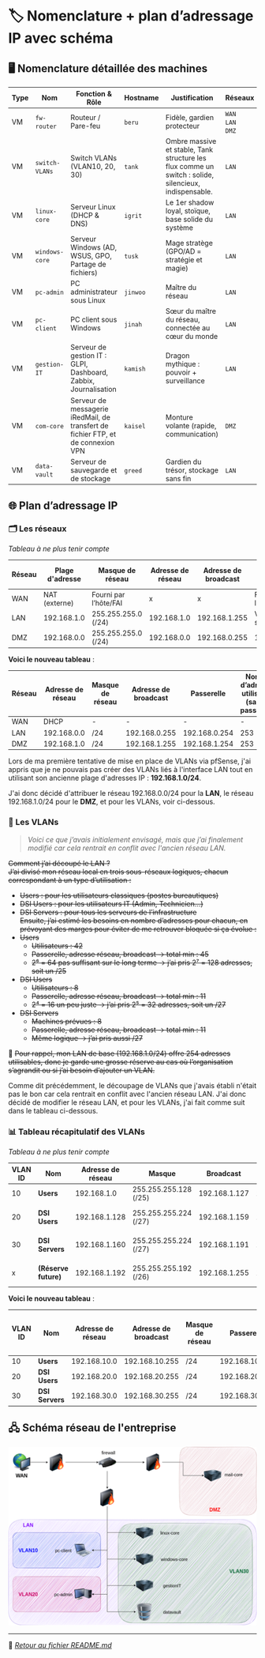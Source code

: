 # 🏷️ Nomenclature + plan d’adressage IP avec schéma

## 🖥️ Nomenclature détaillée des machines

| Type | Nom            | Fonction & Rôle                                                                  | Hostname | Justification                                                                                         | Réseaux                 |
| ---- | -------------- | -------------------------------------------------------------------------------- | -------- | ----------------------------------------------------------------------------------------------------- | ----------------------- |
| VM   | `fw-router`    | Routeur / Pare-feu                                                               | `beru`   | Fidèle, gardien protecteur                                                                            | `WAN`<br>`LAN`<br>`DMZ` |
| VM   | `switch-VLANs` | Switch VLANs (VLAN10, 20, 30)                                                    | `tank`   | Ombre massive et stable, Tank structure les flux comme un switch : solide, silencieux, indispensable. | `LAN`                   |
| VM   | `linux-core`   | Serveur Linux (DHCP & DNS)                                                       | `igrit`  | Le 1er shadow loyal, stoïque, base solide du système                                                  | `LAN`                   |
| VM   | `windows-core` | Serveur Windows (AD, WSUS, GPO, Partage de fichiers)                             | `tusk`   | Mage stratège (GPO/AD = stratégie et magie)                                                           | `LAN`                   |
| VM   | `pc-admin`     | PC administrateur sous Linux                                                     | `jinwoo` | Maître du réseau                                                                                      | `LAN`                   |
| VM   | `pc-client`    | PC client sous Windows                                                           | `jinah`  | Sœur du maître du réseau, connectée au cœur du monde                                                  | `LAN`                   |
| VM   | `gestion-IT`   | Serveur de gestion IT : GLPI, Dashboard, Zabbix, Journalisation                  | `kamish` | Dragon mythique : pouvoir + surveillance                                                              | `LAN`                   |
| VM   | `com-core`     | Serveur de messagerie iRedMail, de transfert de fichier FTP, et de connexion VPN | `kaisel` | Monture volante (rapide, communication)                                                               | `DMZ`                   |
| VM   | `data-vault`   | Serveur de sauvegarde et de stockage                                             | `greed`  | Gardien du trésor, stockage sans fin                                                                  | `LAN`                   |

## 🌐 Plan d’adressage IP

### 🗂️ Les réseaux

*Tableau à ne plus tenir compte*

| Réseau | Plage d'adresse | Masque de réseau      | Adresse de réseau | Adresse de broadcast | Passerelle              | Nombre d’adresses utilisables |
| ------ | --------------- | --------------------- | ----------------- | -------------------- | ----------------------- | ----------------------------- |
| WAN    | NAT (externe)   | Fourni par l’hôte/FAI | x                 | x                    | Fourni par l’hôte/FAI   | x                             |
| LAN    | 192.168.1.0     | 255.255.255.0 (/24)   | 192.168.1.0       | 192.168.1.255        | Voir chaque sous-réseau | 254 (de .1 à .254)            |
| DMZ    | 192.168.0.0     | 255.255.255.0 (/24)   | 192.168.0.0       | 192.168.0.255        | 192.168.0.254           | 254 (de .1 à .254)            |

**Voici le nouveau tableau** :

| Réseau | Adresse de réseau | Masque de réseau | Adresse de broadcast | Passerelle    | Nombre d’adresses utilisables (sans la passerelle) |
| ------ | ----------------- | ---------------- | -------------------- | ------------- | -------------------------------------------------- |
| WAN    | DHCP              | -                | -                    | -             | -                                                  |
| LAN    | 192.168.0.0       | /24              | 192.168.0.255        | 192.168.0.254 | 253                                                |
| DMZ    | 192.168.1.0       | /24              | 192.168.1.255        | 192.168.1.254 | 253                                                |

Lors de ma première tentative de mise en place de VLANs via pfSense, j'ai appris que je ne pouvais pas créer des VLANs liés à l'interface LAN tout en utilisant son ancienne plage d'adresses IP : **192.168.1.0/24**.

J'ai donc décidé d'attribuer le réseau 192.168.0.0/24 pour la **LAN**, le réseau 192.168.1.0/24 pour le **DMZ**, et pour les VLANs, voir ci-dessous.

### 🔖 Les VLANs

> *Voici ce que j’avais initialement envisagé, mais que j’ai finalement modifié car cela rentrait en conflit avec l'ancien réseau LAN.*

~~Comment j’ai découpé le LAN ?  
J’ai divisé mon réseau local en trois sous-réseaux logiques, chacun correspondant à un type d’utilisation :~~  
- ~~Users : pour les utilisateurs classiques (postes bureautiques)~~  
- ~~DSI Users : pour les utilisateurs IT (Admin, Technicien…)~~  
- ~~DSI Servers : pour tous les serveurs de l’infrastructure~~  
~~Ensuite, j’ai estimé les besoins en nombre d’adresses pour chacun, en prévoyant des marges pour éviter de me retrouver bloquée si ça évolue :~~  
- ~~Users~~  
    - ~~Utilisateurs : 42~~  
    - ~~Passerelle, adresse réseau, broadcast → total min : 45~~  
    - ~~2⁶ = 64 pas suffisant sur le long terme → j’ai pris 2⁷ = 128 adresses, soit un /25~~  
- ~~DSI Users~~  
    - ~~Utilisateurs : 8~~  
    - ~~Passerelle, adresse réseau, broadcast → total min : 11~~  
    - ~~2⁴ = 16 un peu juste → j’ai pris 2⁵ = 32 adresses, soit un /27~~  
- ~~DSI Servers~~  
    - ~~Machines prévues : 8~~  
    - ~~Passerelle, adresse réseau, broadcast → total min : 11~~  
    - ~~Même logique → j’ai pris aussi /27~~

📌 ~~Pour rappel, mon LAN de base (192.168.1.0/24) offre 254 adresses utilisables, donc je garde une grosse réserve au cas où l’organisation s’agrandit ou si j’ai besoin d’ajouter un VLAN.~~

Comme dit précédemment, le découpage de VLANs que j'avais établi n'était pas le bon car cela rentrait en conflit avec l'ancien réseau LAN. J'ai donc décidé de modifier le réseau LAN, et pour les VLANs, j'ai fait comme suit dans le tableau ci-dessous.

### 📊 Tableau récapitulatif des VLANs

*Tableau à ne plus tenir compte*

| VLAN ID | Nom                  | Adresse de réseau | Masque                | Broadcast     | Passerelle    | Plage d’adresses              | Nb adresses |
| ------- | -------------------- | ----------------- | --------------------- | ------------- | ------------- | ----------------------------- | ----------- |
| 10      | **Users**            | 192.168.1.0       | 255.255.255.128 (/25) | 192.168.1.127 | 192.168.1.126 | 192.168.1.1 → 192.168.1.126   | 126         |
| 20      | **DSI Users**        | 192.168.1.128     | 255.255.255.224 (/27) | 192.168.1.159 | 192.168.1.158 | 192.168.1.129 → 192.168.1.158 | 30          |
| 30      | **DSI Servers**      | 192.168.1.160     | 255.255.255.224 (/27) | 192.168.1.191 | 192.168.1.190 | 192.168.1.161 → 192.168.1.190 | 30          |
| x       | **(Réserve future)** | 192.168.1.192     | 255.255.255.192 (/26) | 192.168.1.255 | 192.168.1.254 | 192.168.1.193 → 192.168.1.254 | 62          |

**Voici le nouveau tableau** :

| VLAN ID | Nom             | Adresse de réseau | Adresse de broadcast | Masque de réseau | Passerelle     | Nombre d'adresse disponible (sans la passerelle) | Statique / Dynammique |
| ------- | --------------- | ----------------- | -------------------- | ---------------- | -------------- | ------------------------------------------------ | --------------------- |
| 10      | **Users**       | 192.168.10.0      | 192.168.10.255       | /24              | 192.168.10.254 | 253                                              | Dynamique             |
| 20      | **DSI Users**   | 192.168.20.0      | 192.168.20.255       | /24              | 192.168.20.254 | 253                                              | Dynamique             |
| 30      | **DSI Servers** | 192.168.30.0      | 192.168.30.255       | /24              | 192.168.30.254 | 253                                              | Statique              |

## 🖧 Schéma réseau de l'entreprise

![schemareseau](/Objectif_1/Ressources/schema_reseau.png)

---

📁 *[Retour au fichier README.md](/README.md)*
